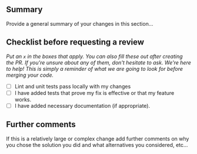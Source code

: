 ## Summary

Provide a general summary of your changes in this section...

## Checklist before requesting a review

_Put an `x` in the boxes that apply. You can also fill these out after creating the PR. If you're unsure about any of them, don't hesitate to ask. We're here to help! This is simply a reminder of what we are going to look for before merging your code._

- [ ] Lint and unit tests pass locally with my changes
- [ ] I have added tests that prove my fix is effective or that my feature works.
- [ ] I have added necessary documentation (if appropriate).

## Further comments

If this is a relatively large or complex change add further comments on why you chose the solution you did and what alternatives you considered, etc...
